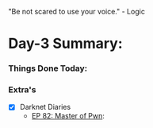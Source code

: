 "Be not scared to use your voice." - Logic

# Day-3 Summary:

### Things Done Today:


### Extra's

- [X] Darknet Diaries
  - [EP 82: Master of Pwn](https://darknetdiaries.com/transcript/82/):
